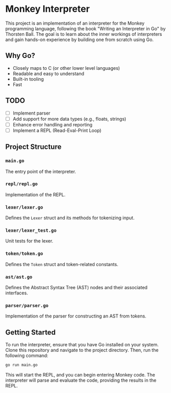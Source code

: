 # Monkey Interpreter

This project is an implementation of an interpreter for the Monkey programming language, following the book "Writing an Interpreter in Go" by Thorsten Ball. The goal is to learn about the inner workings of interpreters and gain hands-on experience by building one from scratch using Go.

## Why Go?

- Closely maps to C (or other lower level languages)
- Readable and easy to understand
- Built-in tooling
- Fast

## TODO
- [ ] Implement parser
- [ ] Add support for more data types (e.g., floats, strings)
- [ ] Enhance error handling and reporting
- [ ] Implement a REPL (Read-Eval-Print Loop)

## Project Structure

### `main.go`
The entry point of the interpreter.

### `repl/repl.go`
Implementation of the REPL.

### `lexer/lexer.go`
Defines the `Lexer` struct and its methods for tokenizing input.

### `lexer/lexer_test.go`
Unit tests for the lexer.

### `token/token.go`
Defines the `Token` struct and token-related constants.

### `ast/ast.go`
Defines the Abstract Syntax Tree (AST) nodes and their associated interfaces.

### `parser/parser.go`
Implementation of the parser for constructing an AST from tokens.

## Getting Started
To run the interpreter, ensure that you have Go installed on your system. Clone this repository and navigate to the project directory. Then, run the following command:

```bash
go run main.go
```

This will start the REPL, and you can begin entering Monkey code. The interpreter will parse and evaluate the code, providing the results in the REPL.
